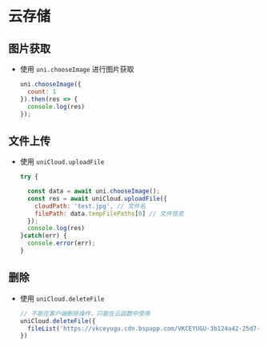 # 云存储

## 图片获取

+ 使用 `uni.chooseImage` 进行图片获取

  ```js
  uni.chooseImage({
    count: 1
  }).then(res => {
    console.log(res)
  });
  ```

## 文件上传

+ 使用 `uniCloud.uploadFile`

  ```js
  try {

    const data = await uni.chooseImage();
    const res = await uniCloud.uploadFile({
      cloudPath: 'test.jpg', // 文件名
      filePath: data.tempFilePaths[0] // 文件信息
    });
    console.log(res)
  }catch(err) {
    console.error(err);
  }
  ```

## 删除

+ 使用 `uniCloud.deleteFile`

  ```js
  // 不能在客户端删除操作，只能在云函数中使用
  uniCloud.deleteFile({
    fileList('https://vkceyugu.cdn.bspapp.com/VKCEYUGU-3b124a42-25d7-41ae-865f-4f313ba75faf/3d351745-8665-4221-bec6-ddf9a4876b26.jpg')
  })
  ```
